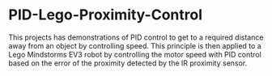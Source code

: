# PID-Lego-Proximity-Control

This projects has demonstrations of PID control to get to a required distance away from an object by controlling speed.
This principle is then applied to a Lego Mindstorms EV3 robot by controlling the motor speed with PID control based on the error of the proximity detected by the IR proximity sensor.

